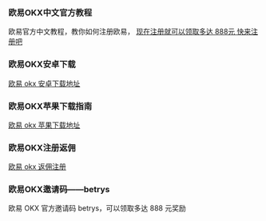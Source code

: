 ### 欧易OKX中文官方教程
欧易官方中文教程，教你如何注册欧易， [现在注册就可以领取多达 888元 快来注册吧](www.dqvzgdmisn.com/join/CNOFF)

### 欧易OKX安卓下载
[欧易 okx 安卓下载地址](https://okxzh.github.io/right-sidebar.html)

### 欧易OKX苹果下载指南
[欧易 okx 苹果下载地址](https://okxzh.github.io/right-sidebar.html)

### 欧易OKX注册返佣
[欧易 okx 返佣注册](https://okxzh.github.io/right-sidebar.html)

### 欧易OKX邀请码——betrys
欧易 OKX 官方邀请码 betrys，可以领取多达 888 元奖励